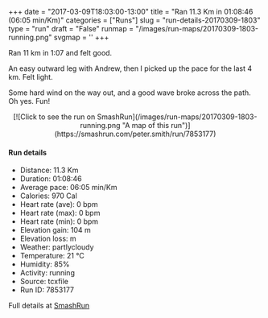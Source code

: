 +++
date = "2017-03-09T18:03:00-13:00"
title = "Ran 11.3 Km in 01:08:46 (06:05 min/Km)"
categories = ["Runs"]
slug = "run-details-20170309-1803"
type = "run"
draft = "False"
runmap = "/images/run-maps/20170309-1803-running.png"
svgmap = '<polyline points="0 56, 1 60, 5 56, 11 50, 18 48, 22 50, 24 50, 27 47, 27 45, 33 45, 43 45, 47 47, 55 54, 61 56, 69 56, 78 53, 83 51, 89 52, 92 54, 96 52, 96 52, 96 53, 100 48, 98 44, 97 40, 98 44, 100 48, 95 53, 92 54, 88 52, 82 51, 78 53, 69 56, 62 56, 54 54, 47 47, 44 46, 41 45, 36 45, 31 45, 27 45, 25 47, 23 49, 18 47, 12 49, 7 54, 5 55">'
+++

Ran 11 km in 1:07 and felt good. 

An easy outward leg with Andrew, then I picked up the pace for the last 4 km. Felt light. 

Some hard wind on the way out, and a good wave broke across the path. Oh yes. Fun!

<!--more-->

<center>
[![Click to see the run on SmashRun](/images/run-maps/20170309-1803-running.png "A map of this run")](https://smashrun.com/peter.smith/run/7853177)
</center>

#### Run details

* Distance: 11.3 Km
* Duration: 01:08:46
* Average pace: 06:05 min/Km
* Calories: 970 Cal
* Heart rate (ave): 0 bpm
* Heart rate (max): 0 bpm
* Heart rate (min): 0 bpm
* Elevation gain: 104 m
* Elevation loss:  m
* Weather: partlycloudy
* Temperature: 21 &deg;C
* Humidity: 85%
* Activity: running
* Source: tcxfile
* Run ID: 7853177

Full details at [SmashRun](https://smashrun.com/peter.smith/run/7853177)